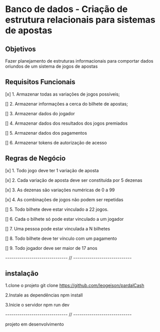 # Banco de dados - Criação de estrutura relacionais para sistemas de apostas

## Objetivos

Fazer planejamento de estruturas informacionais para comportar dados oriundos de um sistema de jogos de apostas

## Requisitos Funcionais

[x] 1. Armazenar todas as variações de jogos possíveis;

[] 2. Armazenar informações a cerca do bilhete de apostas;

[] 3. Armazenar dados do jogador

[] 4. Armazenar dados dos resultados dos jogos premiados

[] 5. Armazenar dados dos pagamentos

[] 6. Armazenar tokens de autorização de acesso

## Regras de Negócio

[x] 1. Todo jogo deve ter 1 variação de aposta

[x] 2. Cada variação de aposta deve ser constituída por 5 dezenas

[x] 3. As dezenas são variações numéricas de 0 a 99

[x] 4. As combinações de jogos não podem ser repetidas

[] 5. Todo bilhete deve estar vinculado a 22 jogos.

[] 6. Cada o bilhete só pode estar vinculado a um jogador

[] 7. Uma pessoa pode estar vinculada a N bilhetes

[] 8. Todo bilhete deve ter vínculo com um pagamento

[] 9. Todo jogador deve ser maior de 17 anos

------------------------------- // -----------------------------

## instalação

1.clone o projeto
git clone https://github.com/leogeison/pardalCash

2.Instale as dependências
npm install

3.Inicie o servidor
npm run dev

------------------------------- // -----------------------------

projeto em desenvolvimento
